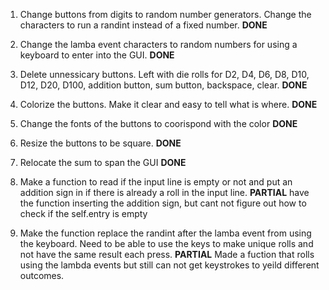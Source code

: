 1. Change buttons from digits to random number generators. Change the characters to run a randint instead of a fixed number. **DONE**

2. Change the lamba event characters to random numbers for using a keyboard to enter into the GUI. **DONE**

3. Delete unnessicary buttons. Left with die rolls for D2, D4, D6, D8, D10, D12, D20, D100, addition button, sum button, backspace, clear. **DONE**

4. Colorize the buttons. Make it clear and easy to tell what is where. **DONE**

5. Change the fonts of the buttons to coorispond with the color **DONE**

6. Resize the buttons to be square. **DONE**

7. Relocate the sum to span the GUI **DONE**

8. Make a function to read if the input line is empty or not and put an addition sign in if there is already a roll in the input line. **PARTIAL** have the function inserting the addition sign, but cant not figure out how to check if the self.entry is empty

9. Make the function replace the randint after the lamba event from using the keyboard. Need to be able to use the keys to make unique rolls and not have the same result each press. **PARTIAL** Made a fuction that rolls using the lambda events but still can not get keystrokes to yeild different outcomes.



